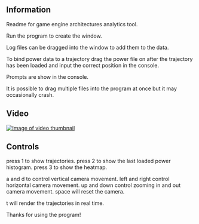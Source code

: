 ## Information

Readme for game engine architectures analytics tool.

Run the program to create the window.

Log files can be dragged into the window to add them to the data.

To bind power data to a trajectory drag the power file on after the trajectory has been loaded and input the correct position in the console.

Prompts are show in the console.

It is possible to drag multiple files into the program at once but it may occasionally crash.

## Video

[![Image of video thumbnail](https://img.youtube.com/vi/watch?v=2F7fqe7PqpQ/0.jpg)](https://www.youtube.com/watch?v=2F7fqe7PqpQ)

## Controls

press 1 to show trajectories.
press 2 to show the last loaded power histogram.
press 3 to show the heatmap.

a and d to control vertical camera movement.
left and right control horizontal camera movement.
up and down control zooming in and out camera movement.
space will reset the camera.

t will render the trajectories in real time.

Thanks for using the program!
